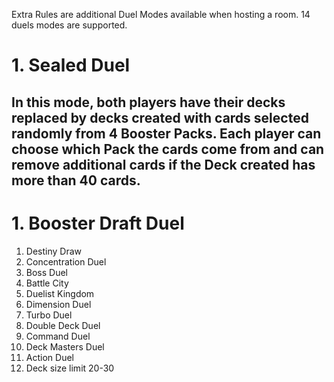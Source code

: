 Extra Rules are additional Duel Modes available when hosting a room. 14 duels modes are supported.


# 1. Sealed Duel
## In this mode, both players have their decks replaced by decks created with cards selected randomly from 4 Booster Packs. Each player can choose which Pack the cards come from and can remove additional cards if the Deck created has more than 40 cards. 


# 1. Booster Draft Duel
1. Destiny Draw
1. Concentration Duel
1. Boss Duel
1. Battle City
1. Duelist Kingdom
1. Dimension Duel
1. Turbo Duel
1. Double Deck Duel
1. Command Duel
1. Deck Masters Duel
1. Action Duel
1. Deck size limit 20-30